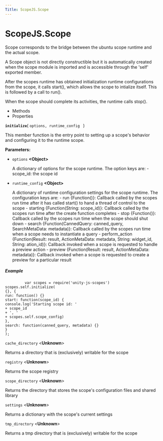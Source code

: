 ```yaml
---
Title: ScopeJS.Scope
---
```


# ScopeJS.Scope

<p>Scope corresponds to the bridge between the ubuntu scope runtime
and the actual scope.</p>
<p>A Scope object is not directly constructible but it is automatically created
when the scope module is imported and is accessible through the 'self' exported
member.</p>
<p>After the scopes runtime has obtained initialization runtime configurations from
the scope, it calls start(), which allows the scope to intialize itself. This is
followed by a call to run().</p>
<p>When the scope should complete its activities, the runtime calls stop().</p>
<ul>
<li>Methods</li>
<li>Properties</li>
</ul>
<div>
<strong class="name"><code>initialize</code></strong>( <code>options, runtime_config </code> ) 
<br>
<p>This member function is the entry point to setting up a scope's behavior
and configuring it to the runtime scope.</p>
<strong>Parameters:</strong>
<ul class="params">
<li>
<code>options</code> <strong>&lt;Object&gt;</strong>
<p>A dictionary of options for the scope runtime.
The option keys are:
- scope_id: the scope id</p>
</li>
<li>
<code>runtime_config</code> <strong>&lt;Object&gt;</strong>
<p>A dictionary of runtime configuration settings for the scope runtime.
The configuration keys are:
- run {Function()}: Callback called by the scopes run time after it has called start() to hand a thread of control to the scope
- starting {Function(String: scope_id)}: Callback called by the scopes run time after the create function completes
- stop {Function()}: Callback called by the scopes run time when the scope should shut down
- search {Function(CannedQuery: canned_query, SearchMetaData: metadata)}: Callback called by the scopes run time when a scope needs to instantiate a query
- perform_action {Function(Result: result, ActionMetaData: metadata, String: widget_id, String: ation_id)}: Callback invoked when a scope is requested to handle a preview action
- preview {Function(Result: result, ActionMetaData: metadata)}: Callback invoked when a scope is requested to create a preview for a particular result</p>
</li>
</ul>
<h5>Example</h5>
<pre class="code prettyprint"><code>         var scopes = require('unity-js-scopes')
scopes.self.initialize(
{}, {
run: function() {}
start: function(scope_id) {
console.log('Starting scope id: '
+ scope_id
+ ', '
+ scopes.self.scope_config)
},
search: function(canned_query, metadata) {}
}
);</code></pre>
<code>cache_directory</code> &lt;<strong>Unknown</strong>&gt;<br>
<p>Returns a directory that is (exclusively) writable for the scope</p>
<code>registry</code> &lt;<strong>Unknown</strong>&gt;<br>
<p>Returns the scope registry</p>
<code>scope_directory</code> &lt;<strong>Unknown</strong>&gt;<br>
<p>Returns the directory that stores the scope's configuration files and shared library</p>
<code>settings</code> &lt;<strong>Unknown</strong>&gt;<br>
<p>Returns a dictionary with the scope's current settings</p>
<code>tmp_directory</code> &lt;<strong>Unknown</strong>&gt;<br>
<p>Returns a tmp directory that is (exclusively) writable for the scope</p>
